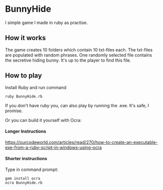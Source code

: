 # BunnyHide
I simple game I made in ruby as practise.

## How it works
The game creates 10 folders which contain 10 txt-files each.
The txt-files are populated with random phrases. 
One randomly selected file contains the secretive hiding bunny.
It's up to the player to find this file.

## How to play
Install Ruby and run command 
```
ruby BunnyHide.rb
```

If you don't have ruby you, can also play by running the .exe. It's safe, I promise.

Or you can build it yourself with Ocra:

#### Longer Instructions  
https://ourcodeworld.com/articles/read/270/how-to-create-an-executable-exe-from-a-ruby-script-in-windows-using-ocra

#### Shorter instructions  
Type in command prompt:

```
gem install ocra
ocra BunnyHide.rb
```
